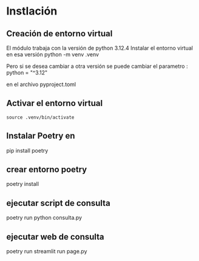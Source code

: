 # Instlación
## Creación de entorno virtual
El módulo trabaja con la versión de python 3.12.4
Instalar el entorno virtual en esa versión
    python -m venv .venv

Pero si se desea cambiar a otra versión se puede cambiar el parametro :
    python = "^3.12"

en el archivo pyproject.toml

## Activar el entorno virtual
    source .venv/bin/activate

## Instalar Poetry en
pip install poetry

## crear entorno poetry
poetry install

## ejecutar script de consulta
poetry run python consulta.py

## ejecutar web de consulta
poetry run streamlit run page.py


